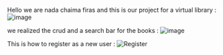 Hello we are nada chaima firas and this is our project for a virtual library :
![image](https://user-images.githubusercontent.com/92679701/212529098-af624934-2239-49e3-a182-9134db1e21d8.png)

we realized the crud and a search bar for the books :
![image](https://user-images.githubusercontent.com/92679701/212529140-b440d62a-56ed-4fea-bd80-7924d478ff7e.png)

This is how to register as a new user :
![Register](https://user-images.githubusercontent.com/94303698/212529730-f20caf62-c78c-4792-a523-2abe4a136b32.png)

